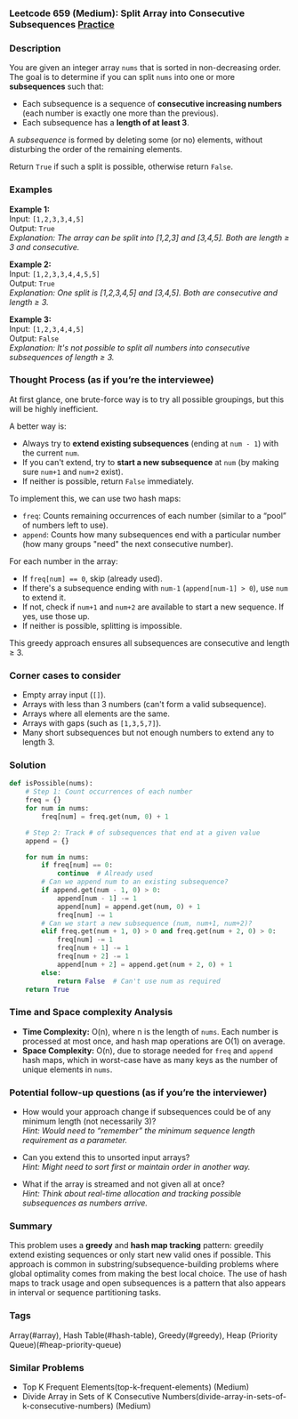 ### Leetcode 659 (Medium): Split Array into Consecutive Subsequences [Practice](https://leetcode.com/problems/split-array-into-consecutive-subsequences)

### Description  
You are given an integer array `nums` that is sorted in non-decreasing order.  
The goal is to determine if you can split `nums` into one or more **subsequences** such that:

- Each subsequence is a sequence of **consecutive increasing numbers** (each number is exactly one more than the previous).
- Each subsequence has a **length of at least 3**.

A *subsequence* is formed by deleting some (or no) elements, without disturbing the order of the remaining elements.

Return `True` if such a split is possible, otherwise return `False`.

### Examples  

**Example 1:**  
Input: `[1,2,3,3,4,5]`  
Output: `True`  
*Explanation: The array can be split into [1,2,3] and [3,4,5]. Both are length ≥ 3 and consecutive.*

**Example 2:**  
Input: `[1,2,3,3,4,4,5,5]`  
Output: `True`  
*Explanation: One split is [1,2,3,4,5] and [3,4,5]. Both are consecutive and length ≥ 3.*

**Example 3:**  
Input: `[1,2,3,4,4,5]`  
Output: `False`  
*Explanation: It's not possible to split all numbers into consecutive subsequences of length ≥ 3.*

### Thought Process (as if you’re the interviewee)  
At first glance, one brute-force way is to try all possible groupings, but this will be highly inefficient.

A better way is:
- Always try to **extend existing subsequences** (ending at `num - 1`) with the current `num`.
- If you can't extend, try to **start a new subsequence** at `num` (by making sure `num+1` and `num+2` exist).
- If neither is possible, return `False` immediately.

To implement this, we can use two hash maps:
- `freq`: Counts remaining occurrences of each number (similar to a “pool” of numbers left to use).
- `append`: Counts how many subsequences end with a particular number (how many groups "need" the next consecutive number).

For each number in the array:
- If `freq[num] == 0`, skip (already used).
- If there's a subsequence ending with `num-1` (`append[num-1] > 0`), use `num` to extend it.
- If not, check if `num+1` and `num+2` are available to start a new sequence. If yes, use those up.
- If neither is possible, splitting is impossible.

This greedy approach ensures all subsequences are consecutive and length ≥ 3.

### Corner cases to consider  
- Empty array input (`[]`).
- Arrays with less than 3 numbers (can't form a valid subsequence).
- Arrays where all elements are the same.
- Arrays with gaps (such as `[1,3,5,7]`).
- Many short subsequences but not enough numbers to extend any to length 3.

### Solution

```python
def isPossible(nums):
    # Step 1: Count occurrences of each number
    freq = {}
    for num in nums:
        freq[num] = freq.get(num, 0) + 1

    # Step 2: Track # of subsequences that end at a given value
    append = {}

    for num in nums:
        if freq[num] == 0:
            continue  # Already used
        # Can we append num to an existing subsequence?
        if append.get(num - 1, 0) > 0:
            append[num - 1] -= 1
            append[num] = append.get(num, 0) + 1
            freq[num] -= 1
        # Can we start a new subsequence (num, num+1, num+2)?
        elif freq.get(num + 1, 0) > 0 and freq.get(num + 2, 0) > 0:
            freq[num] -= 1
            freq[num + 1] -= 1
            freq[num + 2] -= 1
            append[num + 2] = append.get(num + 2, 0) + 1
        else:
            return False  # Can't use num as required
    return True
```

### Time and Space complexity Analysis  

- **Time Complexity:** O(n), where n is the length of `nums`. Each number is processed at most once, and hash map operations are O(1) on average.
- **Space Complexity:** O(n), due to storage needed for `freq` and `append` hash maps, which in worst-case have as many keys as the number of unique elements in `nums`.

### Potential follow-up questions (as if you’re the interviewer)  

- How would your approach change if subsequences could be of any minimum length (not necessarily 3)?  
  *Hint: Would need to “remember” the minimum sequence length requirement as a parameter.*

- Can you extend this to unsorted input arrays?  
  *Hint: Might need to sort first or maintain order in another way.*

- What if the array is streamed and not given all at once?  
  *Hint: Think about real-time allocation and tracking possible subsequences as numbers arrive.*

### Summary
This problem uses a **greedy** and **hash map tracking** pattern: greedily extend existing sequences or only start new valid ones if possible. This approach is common in substring/subsequence-building problems where global optimality comes from making the best local choice. The use of hash maps to track usage and open subsequences is a pattern that also appears in interval or sequence partitioning tasks.

### Tags
Array(#array), Hash Table(#hash-table), Greedy(#greedy), Heap (Priority Queue)(#heap-priority-queue)

### Similar Problems
- Top K Frequent Elements(top-k-frequent-elements) (Medium)
- Divide Array in Sets of K Consecutive Numbers(divide-array-in-sets-of-k-consecutive-numbers) (Medium)